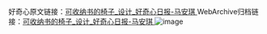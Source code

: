 好奇心原文链接：[可收纳书的椅子_设计_好奇心日报-马安琪 ](https://www.qdaily.com/articles/12507.html)
WebArchive归档链接：[可收纳书的椅子_设计_好奇心日报-马安琪 ](http://web.archive.org/web/20190623172755/https://www.qdaily.com/articles/12507.html)
![image](http://ww3.sinaimg.cn/large/007d5XDply1g3wjsu7rk7j30u038115q)